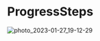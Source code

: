 # ProgressSteps
![photo_2023-01-27_19-12-29](https://user-images.githubusercontent.com/123539784/215107097-c987292d-6713-4b2b-8bb5-2a18306c2376.jpg)
